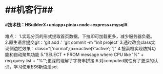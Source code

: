 # ##机客行##

#### #技术栈：HBuilderX+uniapp+pinia+node+express+mysql#

难点：
    1.实现分页的形式提取首页数据，下拉即可加载更多，减少服务器负载。
    2.原生语言提交git：'git add .' 'git commit -m "init project'
​    3.通过改变class实现侧边栏效果：class="['normal',(a==active)?'active';'']"
    4.搜索框实现防抖功能和自动聚焦功能
    5."SELECT * FROM message where CPU like '%" + req.query.list + "%'";更深的理解了字符串拼接
    6.对computed属性有了更深的认识，学习使用ES6新语法set

